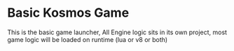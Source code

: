 # Basic Kosmos Game

This is the basic game launcher, All Engine logic sits in its own project, most game logic will be loaded on runtime (lua or v8 or both)